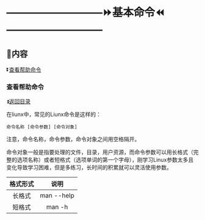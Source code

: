 # —————————:fast_forward:基本命令:rewind:————————— #

<p id="t"></p>

## :book:内容 ##

:arrow_double_down:<a href="#a1">查看帮助命令</a>



<p id="a1"><p>
  
### 查看帮助命令 ###

:arrow_double_up:<a href="#t">返回目录</a>

在liunx中，常见的Liunx命令是这样的：

`命令名称 [命令参数] [命令对象]`

注意，命令名称，命令参数，命令对象之间用空格隔开。

命令对象一般是指要处理的文件，目录，用户资源，而命令参数可以用长格式（完整的选项名称）或者短格式（选项单词的第一个字母），刚学习Linux参数太多且变化导致学习困难，但是多练习，长时间的积累就可以灵活使用参数。

|格式形式|说明|
|:--:|:--:|
|长格式|man --help|
|短格式|man -h|
